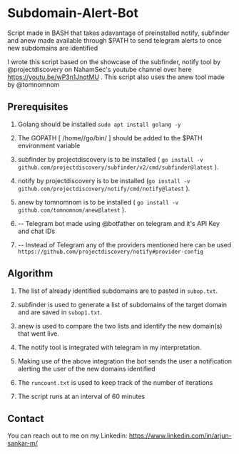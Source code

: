 # Subdomain-Alert-Bot
Script made in BASH that takes adavantage of preinstalled notify, subfinder and anew made available through $PATH to send telegram alerts to once new subdomains are identified


I wrote this script based on the showcase of the subfinder, notify tool by @projectdiscovery on NahamSec's youtube channel over here https://youtu.be/wP3n1JnqtMU . This script also uses the anew tool made by @tomnomnom



## Prerequisites
1. Golang should be installed `sudo apt install golang -y`

2. The GOPATH [ /home/<USERNAME>/go/bin/ ] should be added to the $PATH environment variable

3. subfinder by projectdiscovery is to be installed ( `go install -v github.com/projectdiscovery/subfinder/v2/cmd/subfinder@latest` ).

4. notify by projectdiscovery is to be installed (`go install -v github.com/projectdiscovery/notify/cmd/notify@latest` ).

5. anew by tomnomnom is to be installed ( `go install -v github.com/tomnomnom/anew@latest` ).

6. -- Telegram bot made using @botfather on telegram and it's API Key and chat IDs

7. -- Instead of Telegram any of the providers mentioned here can be used `https://github.com/projectdiscovery/notify#provider-config`



## Algorithm
1. The list of already identified subdomains are to pasted in `subop.txt`.

2. subfinder is used to generate a list of subdomains of the target domain and are saved in `subop1.txt`.

3. anew is used to compare the two lists and identify the new domain(s) that went live.

4. The notify tool is integrated with telegram in my interpretation.

5. Making use of the above integration the bot sends the user a notification alerting the user of the new domains identified

6. The `runcount.txt` is used to keep track of the number of iterations

7. The script runs at an interval of 60 minutes



## Contact
You can reach out to me on my Linkedin: https://www.linkedin.com/in/arjun-sankar-m/
